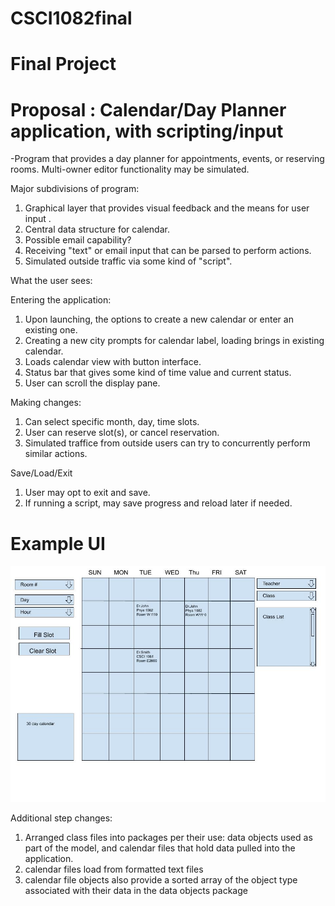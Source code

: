 # CSCI1082final

# Final Project
 

# Proposal : Calendar/Day Planner application, with scripting/input

-Program that provides a day planner for appointments, events, or reserving rooms.  Multi-owner editor functionality may be simulated.

  Major subdivisions of program:
  1) Graphical layer that provides visual feedback and the means for user input .
  2) Central data structure for calendar.
  3) Possible email capability?
  4) Receiving "text" or email input that can be parsed to perform actions.
  4) Simulated outside traffic via some kind of "script".

What the user sees:

Entering the application:
  1) Upon launching, the options to create a new calendar or enter an existing one.
  2) Creating a new city prompts for calendar label, loading brings in existing calendar.
  3) Loads calendar view with button interface.
  4) Status bar that gives some kind of time value and current status.
  5) User can scroll the display pane.

Making changes:
  1) Can select specific month, day, time slots.
  2) User can reserve slot(s), or cancel reservation.
  3) Simulated traffice from outside users can try to concurrently perform similar actions.

Save/Load/Exit
  1) User may opt to exit and save.
  2) If running a script, may save progress and reload later if needed.
  
  # Example UI
  ![](https://github.com/patrick-a-miller/CSCI1082final/blob/master/UImkI.jpg)

Additional step changes:
 1) Arranged class files into packages per their use: data objects used as part of the model, and calendar files that hold data pulled into the application.
 2) calendar files load from formatted text files
 3) calendar file objects also provide a sorted array of the object type associated with their data in the data objects package
